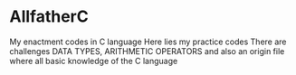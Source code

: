 # AllfatherC
My enactment codes in C language
Here lies my practice codes
There are challenges
DATA TYPES, ARITHMETIC OPERATORS 
and also an origin file where all basic knowledge of the C language 
